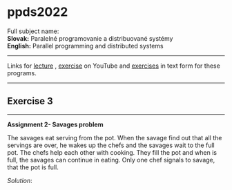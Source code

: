 # ppds2022

Full subject name:  
**Slovak:** Paralelné programovanie a distribuované systémy  
**English:** Parallel programming and distributed systems

***
Links for [lecture](https://www.youtube.com/watch?v=Vvzh2N31EyQ)
, [exercise](https://www.youtube.com/watch?v=iotYZJzxKf4) on YouTube
and [exercises](https://uim.fei.stuba.sk/i-ppds/5-cvicenie-problem-fajciarov-problem-divochov-%f0%9f%9a%ac/) in text
form for these programs.
***

Exercise 3
-----------
*******
**Assignment 2- Savages problem**

The savages eat serving from the pot. When the savage find out that all the servings are over, he wakes up the chefs and
the savages wait to the full pot. The chefs help each other with cooking. They fill the pot and when is full, the
savages can continue in eating. Only one chef signals to savage, that the pot is full. 

*Solution*: 